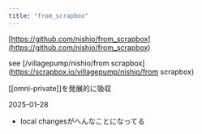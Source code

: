 ```yaml
---
title: "from_scrapbox"
---
```


[https://github.com/nishio/from_scrapbox](https://github.com/nishio/from_scrapbox)

see [/villagepump/nishio/from scrapbox](https://scrapbox.io/villagepump/nishio/from scrapbox)

[[omni-private]]を発展的に吸収

2025-01-28
- local changesがへんなことになってる
